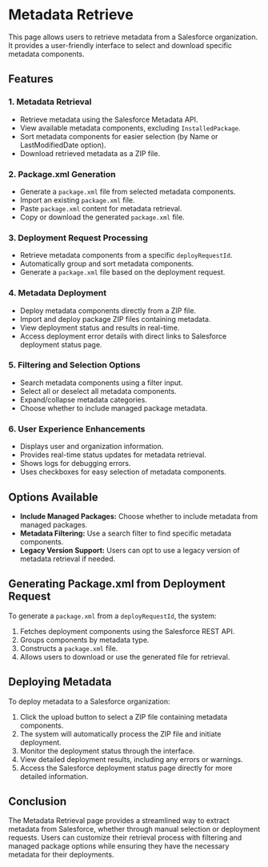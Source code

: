 # Metadata Retrieve

This page allows users to retrieve metadata from a Salesforce organization. It provides a user-friendly interface to select and download specific metadata components.

## Features

### 1. Metadata Retrieval

* Retrieve metadata using the Salesforce Metadata API.
* View available metadata components, excluding `InstalledPackage`.
* Sort metadata components for easier selection (by Name or LastModifiedDate option).
* Download retrieved metadata as a ZIP file.

### 2. Package.xml Generation

* Generate a `package.xml` file from selected metadata components.
* Import an existing `package.xml` file.
* Paste `package.xml` content for metadata retrieval.
* Copy or download the generated `package.xml` file.

### 3. Deployment Request Processing

* Retrieve metadata components from a specific `deployRequestId`.
* Automatically group and sort metadata components.
* Generate a `package.xml` file based on the deployment request.

### 4. Metadata Deployment

* Deploy metadata components directly from a ZIP file.
* Import and deploy package ZIP files containing metadata.
* View deployment status and results in real-time.
* Access deployment error details with direct links to Salesforce deployment status page.

### 5. Filtering and Selection Options

* Search metadata components using a filter input.
* Select all or deselect all metadata components.
* Expand/collapse metadata categories.
* Choose whether to include managed package metadata.

### 6. User Experience Enhancements

* Displays user and organization information.
* Provides real-time status updates for metadata retrieval.
* Shows logs for debugging errors.
* Uses checkboxes for easy selection of metadata components.

## Options Available

* **Include Managed Packages:** Choose whether to include metadata from managed packages.
* **Metadata Filtering:** Use a search filter to find specific metadata components.
* **Legacy Version Support:** Users can opt to use a legacy version of metadata retrieval if needed.

## Generating Package.xml from Deployment Request

To generate a `package.xml` from a `deployRequestId`, the system:

1. Fetches deployment components using the Salesforce REST API.
2. Groups components by metadata type.
3. Constructs a `package.xml` file.
4. Allows users to download or use the generated file for retrieval.

## Deploying Metadata

To deploy metadata to a Salesforce organization:

1. Click the upload button to select a ZIP file containing metadata components.
2. The system will automatically process the ZIP file and initiate deployment.
3. Monitor the deployment status through the interface.
4. View detailed deployment results, including any errors or warnings.
5. Access the Salesforce deployment status page directly for more detailed information.

## Conclusion

The Metadata Retrieval page provides a streamlined way to extract metadata from Salesforce, whether through manual selection or deployment requests. Users can customize their retrieval process with filtering and managed package options while ensuring they have the necessary metadata for their deployments.
